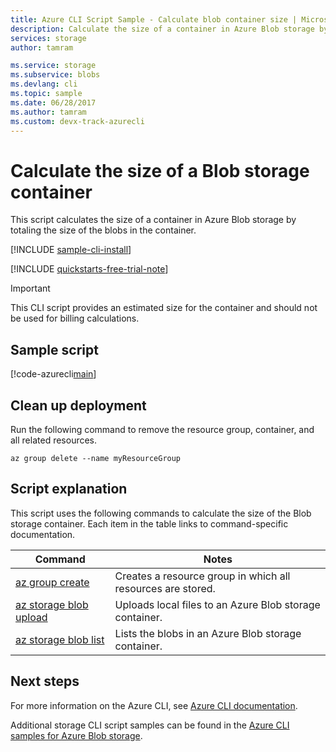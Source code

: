 ```yaml
---
title: Azure CLI Script Sample - Calculate blob container size | Microsoft Docs
description: Calculate the size of a container in Azure Blob storage by totaling the size of the blobs in the container.
services: storage
author: tamram

ms.service: storage
ms.subservice: blobs
ms.devlang: cli
ms.topic: sample
ms.date: 06/28/2017
ms.author: tamram 
ms.custom: devx-track-azurecli
---
```


# Calculate the size of a Blob storage container

This script calculates the size of a container in Azure Blob storage by totaling the size of the blobs in the container.

[!INCLUDE [sample-cli-install](../../../includes/sample-cli-install.md)]

[!INCLUDE [quickstarts-free-trial-note](../../../includes/quickstarts-free-trial-note.md)]

> [!IMPORTANT]
> This CLI script provides an estimated size for the container and should not be used for billing calculations.

## Sample script

[!code-azurecli[main](../../../cli_scripts/storage/calculate-container-size/calculate-container-size.sh?highlight=2-3 "Calculate container size")]

## Clean up deployment

Run the following command to remove the resource group, container, and all related resources.

```azurecli-interactive
az group delete --name myResourceGroup
```

## Script explanation

This script uses the following commands to calculate the size of the Blob storage container. Each item in the table links to command-specific documentation.

| Command | Notes |
|---|---|
| [az group create](/cli/azure/group) | Creates a resource group in which all resources are stored. |
| [az storage blob upload](/cli/azure/storage/account) | Uploads local files to an Azure Blob storage container. |
| [az storage blob list](/cli/azure/storage/account/keys) | Lists the blobs in an Azure Blob storage container. |

## Next steps

For more information on the Azure CLI, see [Azure CLI documentation](/cli/azure).

Additional storage CLI script samples can be found in the [Azure CLI samples for Azure Blob storage](../blobs/storage-samples-blobs-cli.md).
